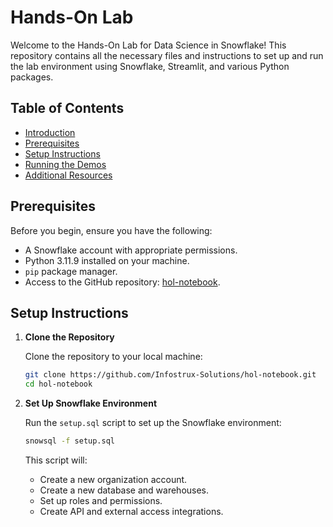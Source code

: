 # Hands-On Lab

Welcome to the Hands-On Lab for Data Science in Snowflake! This repository contains all the necessary files and instructions to set up and run the lab environment using Snowflake, Streamlit, and various Python packages.

## Table of Contents

- [Introduction](#introduction)
- [Prerequisites](#prerequisites)
- [Setup Instructions](#setup-instructions)
- [Running the Demos](#running-the-demos)
- [Additional Resources](#additional-resources)


## Prerequisites

Before you begin, ensure you have the following:

- A Snowflake account with appropriate permissions.
- Python 3.11.9 installed on your machine.
- `pip` package manager.
- Access to the GitHub repository: [hol-notebook](https://github.com/Infostrux-Solutions/hol-notebook).

## Setup Instructions

1. **Clone the Repository**

   Clone the repository to your local machine:

   ```sh
   git clone https://github.com/Infostrux-Solutions/hol-notebook.git
   cd hol-notebook
   ```

2. **Set Up Snowflake Environment**

   Run the `setup.sql` script to set up the Snowflake environment:

   ```sh
   snowsql -f setup.sql
   ```

   This script will:
   - Create a new organization account.
   - Create a new database and warehouses.
   - Set up roles and permissions.
   - Create API and external access integrations.